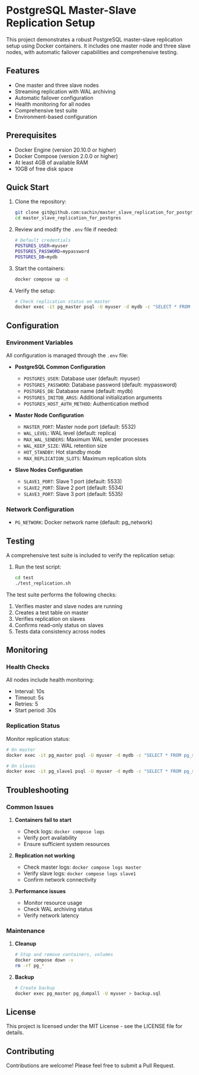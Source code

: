 # PostgreSQL Master-Slave Replication Setup

This project demonstrates a robust PostgreSQL master-slave replication setup using Docker containers. It includes one master node and three slave nodes, with automatic failover capabilities and comprehensive testing.

## Features

- One master and three slave nodes
- Streaming replication with WAL archiving
- Automatic failover configuration
- Health monitoring for all nodes
- Comprehensive test suite
- Environment-based configuration

## Prerequisites

- Docker Engine (version 20.10.0 or higher)
- Docker Compose (version 2.0.0 or higher)
- At least 4GB of available RAM
- 10GB of free disk space

## Quick Start

1. Clone the repository:
   ```bash
   git clone git@github.com:sachin/master_slave_replication_for_postgres.git
   cd master_slave_replication_for_postgres
   ```

2. Review and modify the `.env` file if needed:
   ```bash
   # Default credentials
   POSTGRES_USER=myuser
   POSTGRES_PASSWORD=mypassword
   POSTGRES_DB=mydb
   ```

3. Start the containers:
   ```bash
   docker compose up -d
   ```

4. Verify the setup:
   ```bash
   # Check replication status on master
   docker exec -it pg_master psql -U myuser -d mydb -c "SELECT * FROM pg_stat_replication;"
   ```

## Configuration

### Environment Variables

All configuration is managed through the `.env` file:

- **PostgreSQL Common Configuration**
  - `POSTGRES_USER`: Database user (default: myuser)
  - `POSTGRES_PASSWORD`: Database password (default: mypassword)
  - `POSTGRES_DB`: Database name (default: mydb)
  - `POSTGRES_INITDB_ARGS`: Additional initialization arguments
  - `POSTGRES_HOST_AUTH_METHOD`: Authentication method

- **Master Node Configuration**
  - `MASTER_PORT`: Master node port (default: 5532)
  - `WAL_LEVEL`: WAL level (default: replica)
  - `MAX_WAL_SENDERS`: Maximum WAL sender processes
  - `WAL_KEEP_SIZE`: WAL retention size
  - `HOT_STANDBY`: Hot standby mode
  - `MAX_REPLICATION_SLOTS`: Maximum replication slots

- **Slave Nodes Configuration**
  - `SLAVE1_PORT`: Slave 1 port (default: 5533)
  - `SLAVE2_PORT`: Slave 2 port (default: 5534)
  - `SLAVE3_PORT`: Slave 3 port (default: 5535)

### Network Configuration
- `PG_NETWORK`: Docker network name (default: pg_network)

## Testing

A comprehensive test suite is included to verify the replication setup:

1. Run the test script:
   ```bash
   cd test
   ./test_replication.sh
   ```

The test suite performs the following checks:
1. Verifies master and slave nodes are running
2. Creates a test table on master
3. Verifies replication on slaves
4. Confirms read-only status on slaves
5. Tests data consistency across nodes

## Monitoring

### Health Checks

All nodes include health monitoring:
- Interval: 10s
- Timeout: 5s
- Retries: 5
- Start period: 30s

### Replication Status

Monitor replication status:
```bash
# On master
docker exec -it pg_master psql -U myuser -d mydb -c "SELECT * FROM pg_stat_replication;"

# On slaves
docker exec -it pg_slave1 psql -U myuser -d mydb -c "SELECT * FROM pg_stat_wal_receiver;"
```

## Troubleshooting

### Common Issues

1. **Containers fail to start**
   - Check logs: `docker compose logs`
   - Verify port availability
   - Ensure sufficient system resources

2. **Replication not working**
   - Check master logs: `docker compose logs master`
   - Verify slave logs: `docker compose logs slave1`
   - Confirm network connectivity

3. **Performance issues**
   - Monitor resource usage
   - Check WAL archiving status
   - Verify network latency

### Maintenance

1. **Cleanup**
   ```bash
   # Stop and remove containers, volumes
   docker compose down -v
   rm -rf pg_*
   ```

2. **Backup**
   ```bash
   # Create backup
   docker exec pg_master pg_dumpall -U myuser > backup.sql
   ```

## License

This project is licensed under the MIT License - see the LICENSE file for details.

## Contributing

Contributions are welcome! Please feel free to submit a Pull Request.